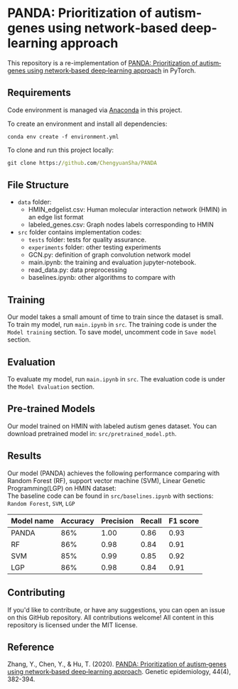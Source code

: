 # PANDA: Prioritization of autism‐genes using network‐based deep‐learning approach

This repository is a re-implementation of [PANDA: Prioritization of autism‐genes using network‐based deep‐learning approach](https://onlinelibrary.wiley.com/doi/full/10.1002/gepi.22282) in PyTorch. 

## Requirements

Code environment is managed via [Anaconda](https://www.anaconda.com/) in this project.

To create an environment and install all dependencies:
```setup
conda env create -f environment.yml
```

To clone and run this project locally:

```cmd
git clone https://github.com/ChengyuanSha/PANDA
```

## File Structure

* `data` folder:
  * HMIN_edgelist.csv: Human molecular interaction network (HMIN) in an edge list format
  * labeled_genes.csv: Graph nodes labels corresponding to HMIN
* `src` folder contains implementation codes:
  * `tests` folder: tests for quality assurance.
  * `experiments` folder: other testing experiments 
  * GCN.py: definition of graph convolution network model
  * main.ipynb: the training and evaluation jupyter-notebook.
  * read_data.py: data preprocessing
  * baselines.ipynb: other algorithms to compare with


## Training

Our model takes a small amount of time to train since the dataset is small.
To train my model, run ```main.ipynb``` in ```src```. The training code is under the `Model training` section.
To save model, uncomment code in `Save model` section.

## Evaluation

To evaluate my model, run ```main.ipynb``` in ```src```. 
The evaluation code is under the `Model Evaluation` section.

## Pre-trained Models

Our model trained on HMIN with labeled autism genes dataset.
You can download pretrained model in: `src/pretrained_model.pth`.


## Results
Our model (PANDA) achieves the following performance comparing with Random Forest (RF), support vector machine (SVM),
Linear Genetic Programming(LGP) on HMIN dataset:   
The baseline code can be found in `src/baselines.ipynb` with sections: `Random Forest`, `SVM`, `LGP`

| Model name | Accuracy | Precision | Recall | F1 score |
|------------|----------|-----------|--------|----------|
| PANDA      | 86%      | 1.00      | 0.86   | 0.93     |
| RF         | 86%      | 0.98      | 0.84   | 0.91     |
| SVM        | 85%      | 0.99      | 0.85   | 0.92     |
| LGP        | 86%      | 0.98      | 0.84   | 0.91     |

## Contributing
If you'd like to contribute, or have any suggestions, you 
can open an issue on this GitHub repository.
All contributions welcome! All content in this repository is licensed under the MIT license.


## Reference 

Zhang, Y., Chen, Y., & Hu, T. (2020). 
[PANDA: Prioritization of autism‐genes using network‐based deep‐learning approach](https://onlinelibrary.wiley.com/doi/full/10.1002/gepi.22282). 
Genetic epidemiology, 44(4), 382-394.


